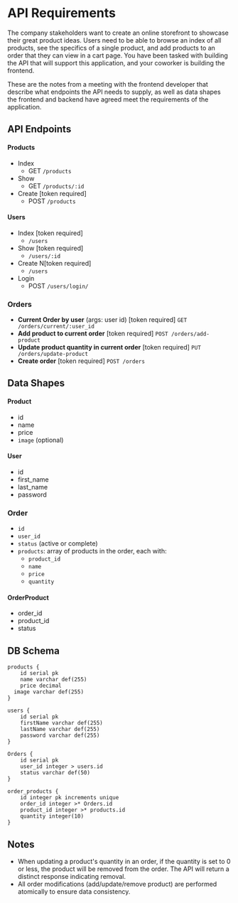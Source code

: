 # API Requirements
The company stakeholders want to create an online storefront to showcase their great product ideas. Users need to be able to browse an index of all products, see the specifics of a single product, and add products to an order that they can view in a cart page. You have been tasked with building the API that will support this application, and your coworker is building the frontend.

These are the notes from a meeting with the frontend developer that describe what endpoints the API needs to supply, as well as data shapes the frontend and backend have agreed meet the requirements of the application.

## API Endpoints
#### Products
- Index
  - GET `/products`
- Show
  - GET `/products/:id`
- Create [token required]
  - POST `/products`


#### Users
- Index [token required]
  - `/users`
- Show [token required]
  - `/users/:id`
- Create N[token required]
  - `/users`
- Login
  - POST `/users/login/`

### Orders
- **Current Order by user** (args: user id) [token required]
  `GET /orders/current/:user_id`
- **Add product to current order** [token required]
  `POST /orders/add-product`
- **Update product quantity in current order** [token required]
  `PUT /orders/update-product`
- **Create order** [token required]
  `POST /orders`



## Data Shapes
#### Product
-  id
- name
- price
- `image` (optional)


#### User
- id
- first_name
- last_name
- password

### Order
- `id`
- `user_id`
- `status` (active or complete)
- `products`: array of products in the order, each with:
  - `product_id`
  - `name`
  - `price`
  - `quantity`

#### OrderProduct
- order_id
- product_id
- status

## DB Schema

```
products {
	id serial pk
	name varchar def(255)
	price decimal
  image varchar def(255)
}

users {
	id serial pk
	firstName varchar def(255)
	lastName varchar def(255)
	password varchar def(255)
}

Orders {
	id serial pk
	user_id integer > users.id
	status varchar def(50)
}

order_products {
	id integer pk increments unique
	order_id integer >* Orders.id
	product_id integer >* products.id
	quantity integer(10)
}
```

## Notes

- When updating a product's quantity in an order, if the quantity is set to 0 or less, the product will be removed from the order. The API will return a distinct response indicating removal.
- All order modifications (add/update/remove product) are performed atomically to ensure data consistency.
